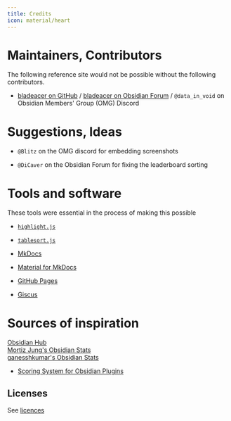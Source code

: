```yaml
---
title: Credits
icon: material/heart
---
```


# Maintainers, Contributors
The following reference site would not be possible without the following contributors.

- [bladeacer on GitHub](https://github.com/bladeacer/) / [bladeacer on Obsidian Forum](https://forum.obsidian.md/u/bladeacer/summary) / `@data_in_void` on Obsidian Members' Group (OMG) Discord

# Suggestions, Ideas

- `@Blitz` on the OMG discord for embedding screenshots

- `@DiCaver` on the Obsidian Forum for fixing the leaderboard sorting

# Tools and software
These tools were essential in the process of making this possible

- [`highlight.js`](https://highlightjs.org)

- [`tablesort.js`](https://github.com/tristen/tablesort)

- [MkDocs](https://www.mkdocs.org)

- [Material for MkDocs](https://squidfunk.github.io/mkdocs-material/)

- [GitHub Pages](https://pages.github.com)

- [Giscus](https://giscus.app)

# Sources of inspiration
[Obsidian Hub](https://publish.obsidian.md/hub/)  
[Mortiz Jung's Obsidian Stats](https://www.moritzjung.dev/obsidian-stats/)   
[ganesshkumar's Obsidian Stats](https://www.obsidianstats.com/)

- [Scoring System for Obsidian Plugins](https://github.com/ganesshkumar/obsidian-plugins-stats-ui/discussions/52) 

## Licenses
See [licences](./licenses/index.md)
